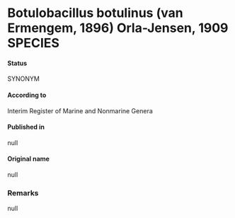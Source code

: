 # Botulobacillus botulinus (van Ermengem, 1896) Orla-Jensen, 1909 SPECIES

#### Status
SYNONYM

#### According to
Interim Register of Marine and Nonmarine Genera

#### Published in
null

#### Original name
null

### Remarks
null